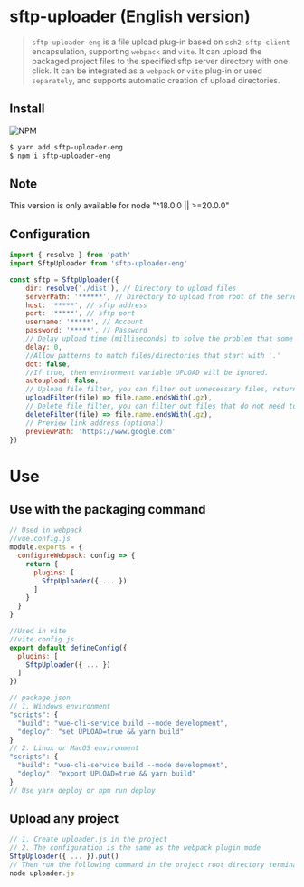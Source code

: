 # sftp-uploader (English version)

> `sftp-uploader-eng` is a file upload plug-in based on `ssh2-sftp-client` encapsulation, supporting `webpack` and `vite`. It can upload the packaged project files to the specified sftp server directory with one click. It can be integrated as a `webpack` or `vite` plug-in or used `separately`, and supports automatic creation of upload directories.

## Install
![NPM](https://nodei.co/npm/sftp-uploader-eng.png)
```sh
$ yarn add sftp-uploader-eng
$ npm i sftp-uploader-eng
```

## Note
This version is only available for node "^18.0.0 || >=20.0.0" <br />

## Configuration

```javascript
import { resolve } from 'path'
import SftpUploader from 'sftp-uploader-eng'

const sftp = SftpUploader({
    dir: resolve('./dist'), // Directory to upload files
    serverPath: '******', // Directory to upload from root of the server
    host: '*****', // sftp address
    port: '*****', // sftp port
    username: '*****', // Account
    password: '*****', // Password
    // Delay upload time (milliseconds) to solve the problem that some projects will trigger multiple packaging completions
    delay: 0,
    //Allow patterns to match files/directories that start with '.'
    dot: false,
    //If true, then environment variable UPLOAD will be ignored.
    autoupload: false,
    // Upload file filter, you can filter out unnecessary files, return false to not upload the file (optional)
    uploadFilter(file) => file.name.endsWith(.gz),
    // Delete file filter, you can filter out files that do not need to be deleted, return false to not delete the file (optional)
    deleteFilter(file) => file.name.endsWith(.gz),
    // Preview link address (optional)
    previewPath: 'https://www.google.com'
})
```

# Use
## Use with the packaging command
```javascript
// Used in webpack
//vue.config.js
module.exports = {
  configureWebpack: config => {
    return {
      plugins: [
        SftpUploader({ ... })
      ]
    }
  }
}

//Used in vite
//vite.config.js
export default defineConfig({
  plugins: [
    SftpUploader({ ... })
  ]
})

// package.json
// 1. Windows environment
"scripts": {
  "build": "vue-cli-service build --mode development",
  "deploy": "set UPLOAD=true && yarn build"
}
// 2. Linux or MacOS environment
"scripts": {
  "build": "vue-cli-service build --mode development",
  "deploy": "export UPLOAD=true && yarn build"
}
// Use yarn deploy or npm run deploy
```

## Upload any project
```javascript
// 1. Create uploader.js in the project
// 2. The configuration is the same as the webpack plugin mode
SftpUploader({ ... }).put()
// Then run the following command in the project root directory terminal
node uploader.js
```

